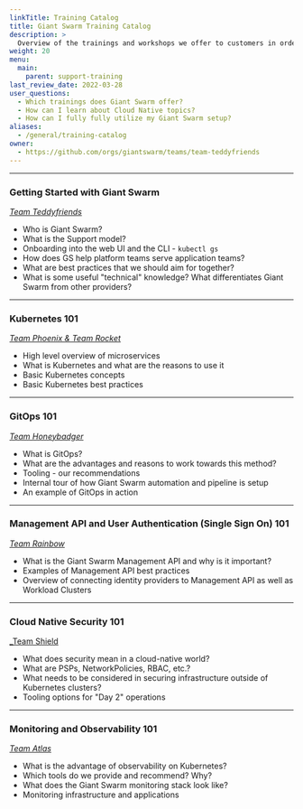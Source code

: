 ```yaml
---
linkTitle: Training Catalog
title: Giant Swarm Training Catalog
description: >
  Overview of the trainings and workshops we offer to customers in order to share our knowledge and best practices with them and answer possible follow-up questions.
weight: 20
menu:
  main:
    parent: support-training
last_review_date: 2022-03-28
user_questions:
  - Which trainings does Giant Swarm offer?
  - How can I learn about Cloud Native topics?
  - How can I fully fully utilize my Giant Swarm setup?
aliases:
  - /general/training-catalog
owner:
  - https://github.com/orgs/giantswarm/teams/team-teddyfriends
---
```


_____________________________________

### Getting Started with Giant Swarm 
[_Team Teddyfriends_](https://www.giantswarm.io/about)

- Who is Giant Swarm?
- What is the Support model?
- Onboarding into the web UI and the CLI - `kubectl gs`
- How does GS help platform teams serve application teams?
- What are best practices that we should aim for together?
- What is some useful "technical" knowledge? What differentiates Giant Swarm from other providers?

_____________________________________

### Kubernetes 101

[_Team Phoenix & Team Rocket_](https://www.giantswarm.io/about)

- High level overview of microservices
- What is Kubernetes and what are the reasons to use it 
- Basic Kubernetes concepts
- Basic Kubernetes best practices

_____________________________________

### GitOps 101

[_Team Honeybadger_](https://www.giantswarm.io/about)

- What is GitOps?
- What are the advantages and reasons to work towards this method?
- Tooling - our recommendations
- Internal tour of how Giant Swarm automation and pipeline is setup
- An example of GitOps in action

_____________________________________

### Management API and User Authentication (Single Sign On) 101

[_Team Rainbow_](https://www.giantswarm.io/about)

- What is the Giant Swarm Management API and why is it important?
- Examples of Management API best practices
- Overview of connecting identity providers to Management API as well as Workload Clusters


_____________________________________

### Cloud Native Security 101

[_Team Shield ](https://www.giantswarm.io/about)

- What does security mean in a cloud-native world?
- What are PSPs, NetworkPolicies, RBAC, etc.?
- What needs to be considered in securing infrastructure outside of Kubernetes clusters?
- Tooling options for "Day 2" operations

_____________________________________

### Monitoring and Observability 101

[_Team Atlas_](https://www.giantswarm.io/about)

- What is the advantage of observability on Kubernetes?
- Which tools do we provide and recommend? Why?
- What does the Giant Swarm monitoring stack look like?
- Monitoring infrastructure and applications
